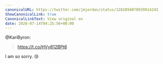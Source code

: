 ```yaml
---
canonicalURL: https://twitter.com/jmjordan/status/1282894070939914243
ShowCanonicalLink: true
CanonicalLinkText: View original on
date: 2020-07-14T04:25:56+00:00
---
```

@KariByron:

> https://t.co/HVy812BPt6

I am so sorry. 😢